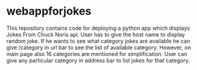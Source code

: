 # webappforjokes
This repository contains code for deploying a python app which displays Jokes From Chuck Noris api. User has to give the host name to display random joke. If he wants to see what category jokes are available he can give /category in url bar to see the list of available category. However, on main page also 16 categories are mentioned for simplification. User can give any particular category in address bar to list jokes for that category.
